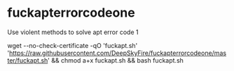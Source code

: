 # fuckapterrorcodeone
Use violent methods to solve apt error code 1

wget --no-check-certificate -qO 'fuckapt.sh' 'https://raw.githubusercontent.com/DeepSkyFire/fuckapterrorcodeone/master/fuckapt.sh' && chmod a+x fuckapt.sh && bash fuckapt.sh

